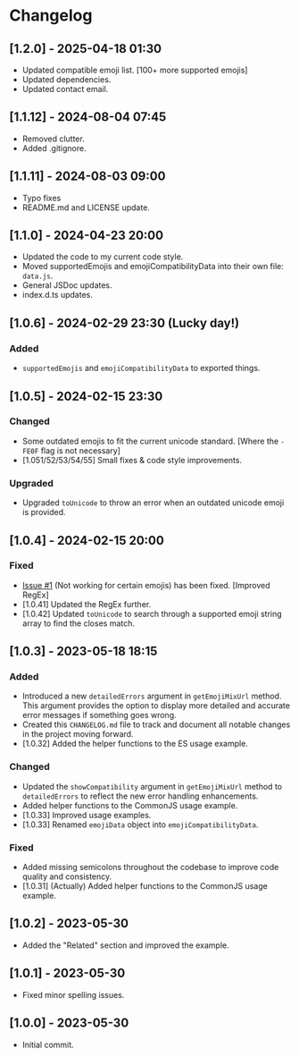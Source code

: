 # Changelog

## [1.2.0] - 2025-04-18 01:30

- Updated compatible emoji list. [100+ more supported emojis]
- Updated dependencies.
- Updated contact email.

## [1.1.12] - 2024-08-04 07:45

- Removed clutter.
- Added .gitignore.

## [1.1.11] - 2024-08-03 09:00

- Typo fixes
- README.md and LICENSE update.

## [1.1.0] - 2024-04-23 20:00

- Updated the code to my current code style.
- Moved supportedEmojis and emojiCompatibilityData into their own file: `data.js`.
- General JSDoc updates.
- index.d.ts updates.

## [1.0.6] - 2024-02-29 23:30 (Lucky day!)

### Added

- `supportedEmojis` and `emojiCompatibilityData` to exported things.

## [1.0.5] - 2024-02-15 23:30

### Changed

- Some outdated emojis to fit the current unicode standard. [Where the `-FE0F` flag is not necessary]
- [1.051/52/53/54/55] Small fixes & code style improvements.

### Upgraded

- Upgraded `toUnicode` to throw an error when an outdated unicode emoji is provided.

## [1.0.4] - 2024-02-15 20:00

### Fixed

- [Issue #1](https://github.com/MattFor/emoji-mixer/issues/1) (Not working for certain emojis) has been fixed. [Improved RegEx]
- [1.0.41] Updated the RegEx further.
- [1.0.42] Updated `toUnicode` to search through a supported emoji string array to find the closes match.

## [1.0.3] - 2023-05-18 18:15

### Added

- Introduced a new `detailedErrors` argument in `getEmojiMixUrl` method. This argument provides the option to display more detailed and accurate error messages if something goes wrong.
- Created this `CHANGELOG.md` file to track and document all notable changes in the project moving forward.
- [1.0.32] Added the helper functions to the ES usage example.

### Changed

- Updated the `showCompatibility` argument in `getEmojiMixUrl` method to `detailedErrors` to reflect the new error handling enhancements.
- Added helper functions to the CommonJS usage example.
- [1.0.33] Improved usage examples.
- [1.0.33] Renamed `emojiData` object into `emojiCompatibilityData`.

### Fixed

- Added missing semicolons throughout the codebase to improve code quality and consistency.
- [1.0.31] (Actually) Added helper functions to the CommonJS usage example.

## [1.0.2] - 2023-05-30

- Added the "Related" section and improved the example.

## [1.0.1] - 2023-05-30

- Fixed minor spelling issues.

## [1.0.0] - 2023-05-30

- Initial commit.
